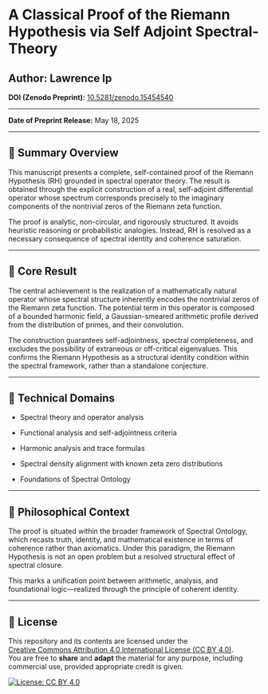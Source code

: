 # A Classical Proof of the Riemann Hypothesis via Self Adjoint Spectral-Theory

## Author: Lawrence Ip

**DOI (Zenodo Preprint):** [10.5281/zenodo.15454540](https://doi.org/10.5281/zenodo.15454540)

---

**Date of Preprint Release:** May 18, 2025  

---

## 🧠 Summary Overview

This manuscript presents a complete, self-contained proof of the Riemann Hypothesis (RH) grounded in spectral operator theory. The result is obtained through the explicit construction of a real, self-adjoint differential operator whose spectrum corresponds precisely to the imaginary components of the nontrivial zeros of the Riemann zeta function.

The proof is analytic, non-circular, and rigorously structured. It avoids heuristic reasoning or probabilistic analogies. Instead, RH is resolved as a necessary consequence of spectral identity and coherence saturation.

---

## 🔬 Core Result

The central achievement is the realization of a mathematically natural operator whose spectral structure inherently encodes the nontrivial zeros of the Riemann zeta function. The potential term in this operator is composed of a bounded harmonic field, a Gaussian-smeared arithmetic profile derived from the distribution of primes, and their convolution.

The construction guarantees self-adjointness, spectral completeness, and excludes the possibility of extraneous or off-critical eigenvalues. This confirms the Riemann Hypothesis as a structural identity condition within the spectral framework, rather than a standalone conjecture.

---

## 📐 Technical Domains

- Spectral theory and operator analysis
    
- Functional analysis and self-adjointness criteria
    
- Harmonic analysis and trace formulas
    
- Spectral density alignment with known zeta zero distributions
    
- Foundations of Spectral Ontology
    

---

## 🔭 Philosophical Context

The proof is situated within the broader framework of Spectral Ontology, which recasts truth, identity, and mathematical existence in terms of coherence rather than axiomatics. Under this paradigm, the Riemann Hypothesis is not an open problem but a resolved structural effect of spectral closure.

This marks a unification point between arithmetic, analysis, and foundational logic—realized through the principle of coherent identity.

---

## 📜 License

This repository and its contents are licensed under the  
[Creative Commons Attribution 4.0 International License (CC BY 4.0)](https://creativecommons.org/licenses/by/4.0/).  
You are free to **share** and **adapt** the material for any purpose, including commercial use, provided appropriate credit is given.

[![License: CC BY 4.0](https://licensebuttons.net/l/by/4.0/88x31.png)](https://creativecommons.org/licenses/by/4.0/)
